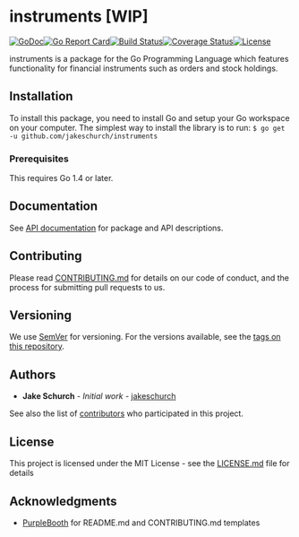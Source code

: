 # instruments [WIP]

[![GoDoc](https://godoc.org/github.com/jakeschurch/instruments?status.svg)](https://godoc.org/github.com/jakeschurch/instruments)[![Go Report Card](https://goreportcard.com/badge/github.com/jakeschurch/instruments)](https://goreportcard.com/report/github.com/jakeschurch/instruments)[![Build Status](https://travis-ci.org/jakeschurch/instruments.svg?branch=master)](https://travis-ci.org/jakeschurch/instruments)[![Coverage Status](https://coveralls.io/repos/github/jakeschurch/instruments/badge.svg?branch=master)](https://coveralls.io/github/jakeschurch/instruments?branch=master)[![License](https://img.shields.io/badge/license-MIT-blue.svg)](https://opensource.org/licenses/MIT)

instruments is a package for the Go Programming Language which features functionality for financial instruments such as orders and stock holdings.

## Installation

To install this package, you need to install Go and setup your Go workspace on your computer. The simplest way to install the library is to run:
`$ go get -u github.com/jakeschurch/instruments`

### Prerequisites

This requires Go 1.4 or later.

## Documentation

See [API documentation](https://godoc.org/github.com/jakeschurch/instruments) for package and API descriptions.

## Contributing

Please read [CONTRIBUTING.md](CONTRIBUTING.md) for details on our code of conduct, and the process for submitting pull requests to us.

## Versioning

We use [SemVer](http://semver.org/) for versioning. For the versions available, see the [tags on this repository](https://github.com/jakeschurch/instruments/tags).

## Authors

* **Jake Schurch** - *Initial work* - [jakeschurch](https://github.com/jakeschurch)

See also the list of [contributors](https://github.com/jakeschurch/instruments/contributors) who participated in this project.

## License

This project is licensed under the MIT License - see the [LICENSE.md](LICENSE.md) file for details

## Acknowledgments

* [PurpleBooth](https://github.com/PurpleBooth) for README.md and CONTRIBUTING.md templates
